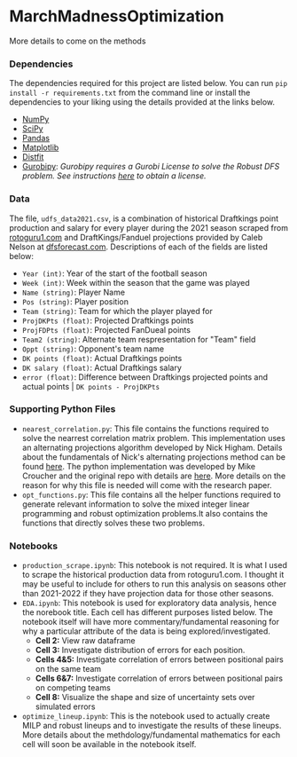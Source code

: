 # MarchMadnessOptimization

More details to come on the methods

### Dependencies
The dependencies required for this project are listed below. You can run `pip install -r requirements.txt` from the command line or install the dependencies to your liking using the details provided at the links below.
* [NumPy](https://numpy.org/install/)
* [SciPy](https://scipy.org/install/)
* [Pandas](https://pandas.pydata.org/docs/getting_started/install.html)
* [Matplotlib](https://matplotlib.org/stable/users/installing/index.html)
* [Distfit](https://erdogant.github.io/distfit/pages/html/Installation.html)
* [Gurobipy](https://www.gurobi.com/documentation/9.5/quickstart_mac/cs_python_installation_opt.html): _Gurobipy requires a Gurobi License to solve the Robust DFS problem. See instructions [here]() to obtain a license._

### Data
The file, `udfs_data2021.csv`, is a combination of historical Draftkings point production and salary for every player during the 2021 season scraped from [rotoguru1.com](http://rotoguru1.com/cgi-bin/fyday.pl?gameyr=dk2021) and DraftKings/Fanduel projections provided by Caleb Nelson at [dfsforecast.com](https://dfsforecast.com/). Descriptions of each of the fields are listed below:
* `Year (int)`: Year of the start of the football season
* `Week (int)`: Week within the season that the game was played
* `Name (string)`: Player Name
* `Pos (string)`: Player position
* `Team (string)`: Team for which the player played for
* `ProjDKPts (float)`: Projected Draftkings points
* `ProjFDPts (float)`: Projected FanDueal points
* `Team2 (string)`: Alternate team respresentation for "Team" field
* `Oppt (string)`: Opponent's team name
* `DK points (float)`: Actual Draftkings points
* `DK salary (float)`: Actual Draftkings salary
* `error (float)`: Difference between Draftkings projected points and actual points | `DK points - ProjDKPts`

### Supporting Python Files
* `nearest_correlation.py`: This file contains the functions required to solve the nearrest correlation matrix problem. This implementation uses an alternating projections algorithm developed by Nick Higham. Details about the fundamentals of Nick's alternating projections method can be found [here](https://www.maths.manchester.ac.uk/~higham/narep/narep369.pdf). The python implementation was developed by Mike Croucher and the original repo with details are [here](https://github.com/mikecroucher/nearest_correlation). More details on the reason for why this file is needed will come with the research paper.
* `opt_functions.py`: This file contains all the helper functions required to generate relevant information to solve the mixed integer linear programming and robust optimization problems.It also contains the functions that directly solves these two problems.

### Notebooks
* `production_scrape.ipynb`: This notebook is not required. It is what I used to scrape the historical production data from rotoguru1.com. I thought it may be useful to include for others to run this analysis on seasons other than 2021-2022 if they have projection data for those other seasons.
* `EDA.ipynb`: This notebook is used for exploratory data analysis, hence the norebook title. Each cell has different purposes listed below. The notebook itself will have more commentary/fundamental reasoning for why a particular attribute of the data is being explored/investigated.
  * **Cell 2:** View raw dataframe
  * **Cell 3:** Investigate distribution of errors for each position.
  * **Cells 4&5:** Investigate correlation of errors between positional pairs on the same team
  * **Cells 6&7:** Investigate correlation of errors between positional pairs on competing teams
  * **Cell 8:** Visualize the shape and size of uncertainty sets over simulated errors
* `optimize_lineup.ipynb`: This is the notebook used to actually create MILP and robust lineups and to investigate the results of these lineups. More details about the methdology/fundamental mathematics for each cell will soon be available in the notebook itself.
